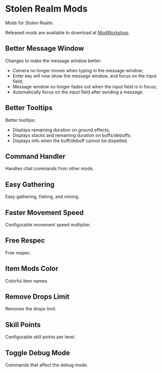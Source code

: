 # Stolen Realm Mods

Mods for Stolen Realm.

Released mods are available to download at [ModWorkshop](https://modworkshop.net/user/124854).

## Better Message Window

Changes to make the message window better:

* Camera no longer moves when typing in the message window;
* Enter key will now show the message window, and focus on the input field;
* Message window no longer fades out when the input field is in focus;
* Automatically focus on the input field after sending a message.

## Better Tooltips

Better tooltips:

* Displays remaining duration on ground effects;
* Displays stacks and remaining duration on buffs/debuffs;
* Displays info when the buff/debuff cannot be dispelled.

## Command Handler

Handles chat commands from other mods.

## Easy Gathering

Easy gathering, fishing, and mining.

## Faster Movement Speed

Configurable movement speed multiplier.

## Free Respec

Free respec.

## Item Mods Color

Colorful item names.

## Remove Drops Limit

Removes the drops limit.

## Skill Points

Configurable skill points per level.

## Toggle Debug Mode

Commands that affect the debug mode.
